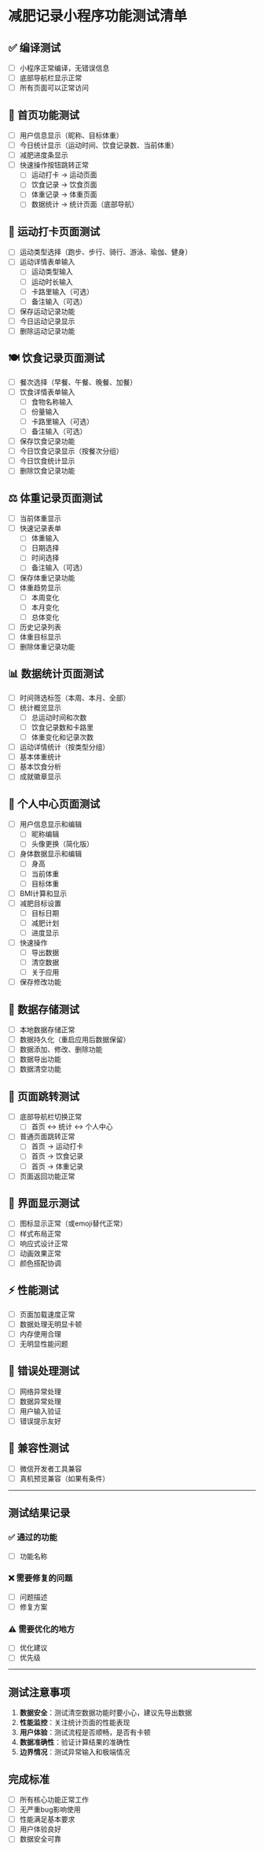 # 减肥记录小程序功能测试清单

## ✅ 编译测试
- [ ] 小程序正常编译，无错误信息
- [ ] 底部导航栏显示正常
- [ ] 所有页面可以正常访问

## 📱 首页功能测试
- [ ] 用户信息显示（昵称、目标体重）
- [ ] 今日统计显示（运动时间、饮食记录数、当前体重）
- [ ] 减肥进度条显示
- [ ] 快速操作按钮跳转正常
  - [ ] 运动打卡 → 运动页面
  - [ ] 饮食记录 → 饮食页面
  - [ ] 体重记录 → 体重页面
  - [ ] 数据统计 → 统计页面（底部导航）

## 🏃 运动打卡页面测试
- [ ] 运动类型选择（跑步、步行、骑行、游泳、瑜伽、健身）
- [ ] 运动详情表单输入
  - [ ] 运动类型输入
  - [ ] 运动时长输入
  - [ ] 卡路里输入（可选）
  - [ ] 备注输入（可选）
- [ ] 保存运动记录功能
- [ ] 今日运动记录显示
- [ ] 删除运动记录功能

## 🍽️ 饮食记录页面测试
- [ ] 餐次选择（早餐、午餐、晚餐、加餐）
- [ ] 饮食详情表单输入
  - [ ] 食物名称输入
  - [ ] 份量输入
  - [ ] 卡路里输入（可选）
  - [ ] 备注输入（可选）
- [ ] 保存饮食记录功能
- [ ] 今日饮食记录显示（按餐次分组）
- [ ] 今日饮食统计显示
- [ ] 删除饮食记录功能

## ⚖️ 体重记录页面测试
- [ ] 当前体重显示
- [ ] 快速记录表单
  - [ ] 体重输入
  - [ ] 日期选择
  - [ ] 时间选择
  - [ ] 备注输入（可选）
- [ ] 保存体重记录功能
- [ ] 体重趋势显示
  - [ ] 本周变化
  - [ ] 本月变化
  - [ ] 总体变化
- [ ] 历史记录列表
- [ ] 体重目标显示
- [ ] 删除体重记录功能

## 📊 数据统计页面测试
- [ ] 时间筛选标签（本周、本月、全部）
- [ ] 统计概览显示
  - [ ] 总运动时间和次数
  - [ ] 饮食记录数和卡路里
  - [ ] 体重变化和记录次数
- [ ] 运动详情统计（按类型分组）
- [ ] 基本体重统计
- [ ] 基本饮食分析
- [ ] 成就徽章显示

## 👤 个人中心页面测试
- [ ] 用户信息显示和编辑
  - [ ] 昵称编辑
  - [ ] 头像更换（简化版）
- [ ] 身体数据显示和编辑
  - [ ] 身高
  - [ ] 当前体重
  - [ ] 目标体重
- [ ] BMI计算和显示
- [ ] 减肥目标设置
  - [ ] 目标日期
  - [ ] 减肥计划
  - [ ] 进度显示
- [ ] 快速操作
  - [ ] 导出数据
  - [ ] 清空数据
  - [ ] 关于应用
- [ ] 保存修改功能

## 💾 数据存储测试
- [ ] 本地数据存储正常
- [ ] 数据持久化（重启应用后数据保留）
- [ ] 数据添加、修改、删除功能
- [ ] 数据导出功能
- [ ] 数据清空功能

## 🔄 页面跳转测试
- [ ] 底部导航栏切换正常
  - [ ] 首页 ↔ 统计 ↔ 个人中心
- [ ] 普通页面跳转正常
  - [ ] 首页 → 运动打卡
  - [ ] 首页 → 饮食记录
  - [ ] 首页 → 体重记录
- [ ] 页面返回功能正常

## 🎨 界面显示测试
- [ ] 图标显示正常（或emoji替代正常）
- [ ] 样式布局正常
- [ ] 响应式设计正常
- [ ] 动画效果正常
- [ ] 颜色搭配协调

## ⚡ 性能测试
- [ ] 页面加载速度正常
- [ ] 数据处理无明显卡顿
- [ ] 内存使用合理
- [ ] 无明显性能问题

## 🐛 错误处理测试
- [ ] 网络异常处理
- [ ] 数据异常处理
- [ ] 用户输入验证
- [ ] 错误提示友好

## 📱 兼容性测试
- [ ] 微信开发者工具兼容
- [ ] 真机预览兼容（如果有条件）

---

## 测试结果记录

### ✅ 通过的功能
- [ ] 功能名称

### ❌ 需要修复的问题
- [ ] 问题描述
- [ ] 修复方案

### ⚠️ 需要优化的地方
- [ ] 优化建议
- [ ] 优先级

---

## 测试注意事项

1. **数据安全**：测试清空数据功能时要小心，建议先导出数据
2. **性能监控**：关注统计页面的性能表现
3. **用户体验**：测试流程是否顺畅，是否有卡顿
4. **数据准确性**：验证计算结果的准确性
5. **边界情况**：测试异常输入和极端情况

## 完成标准

- [ ] 所有核心功能正常工作
- [ ] 无严重bug影响使用
- [ ] 性能满足基本要求
- [ ] 用户体验良好
- [ ] 数据安全可靠